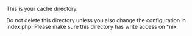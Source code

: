 This is your cache directory.  

Do not delete this directory unless you also change the configuration in  
index.php. Please make sure this directory has write access on *nix.
